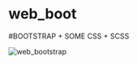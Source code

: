# web_boot

#BOOTSTRAP + SOME CSS + SCSS

![web_bootstrap](https://user-images.githubusercontent.com/121372281/216763407-782e5d34-9699-4cc3-bf92-5730ed65a7d3.gif)
